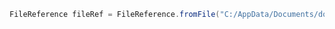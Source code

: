 ﻿```java
FileReference fileRef = FileReference.fromFile("C:/AppData/Documents/document.pdf", null, null);
```
